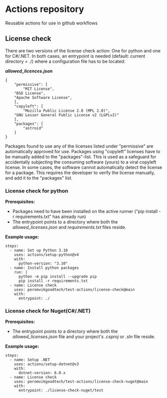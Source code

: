 
# Actions repository
Reusable actions for use in github workflows

## License check
There are two versions of the license check action: One for python and one for C#/.NET.
In both cases, an entrypoint is needed (default: current directory = ./) where a configuration file has to be located:

**_allowed_licences.json_**
```
{
    "permissive": [
        "MIT License",
	"BSD License",
	"Apache Software License",
    ],
    "copyleft": [
        "Mozilla Public License 2.0 (MPL 2.0)",
	"GNU Lesser General Public License v2 (LGPLv2)"
    ],
    "packages": [
    	"astroid"
    ]
}
```
Packages found to use any of the licenses listed under "permissive" are automatically approved for use.
Packages using "copyleft" licenses have to be manually added to the "packages"-list. This is used as a safeguard for accidentally subjecting the consuming software (yours) to a viral copyleft license.
In some cases, the software cannot automatically detect the license for a package. This requires the developer to verify the license manually, and add it to the "packages" list.

### License check for python
**Prerequisites:**
* Packages need to have been installed on the active runner ("pip install -r requirements.txt" has already run)
* The entrypoint points to a directory where both the _allowed_licenses.json_ and  _requirements.txt_ files reside.

**Example usage:** 
```
steps:
  - name: Set up Python 3.10
    uses: actions/setup-python@v4
    with:
      python-version: "3.10"
  - name: Install python packages
    run: |
      python -m pip install --upgrade pip
      pip install -r requirements.txt
  - name: License check
    uses: peromvikgoodtech/test-actions/license-check@main
    with:
      entrypoint: ./
```
### License check for Nuget(C#/.NET)
**Prerequisites:**
* The entrypoint points to a directory where both the _allowed_licenses.json_ file and your project's _.csproj_ or _.sln_ file reside.

**Example usage:**
```
steps:
  - name: Setup .NET
    uses: actions/setup-dotnet@v3
    with:
      dotnet-version: 6.0.x
  - name: License check
    uses: peromvikgoodtech/test-actions/license-check-nuget@main
    with:
      entrypoint: ./license-check-nuget/test
```
